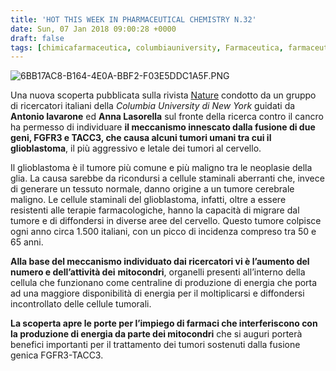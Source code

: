 ```yaml
---
title: 'HOT THIS WEEK IN PHARMACEUTICAL CHEMISTRY N.32'
date: Sun, 07 Jan 2018 09:00:28 +0000
draft: false
tags: [chimicafarmaceutica, columbiauniversity, Farmaceutica, farmaceuticayounger, glioblastoma, hotthisweek, nature, science]
---
```


![6BB17AC8-B164-4E0A-BBF2-F03E5DDC1A5F.PNG](https://silviavernotico.files.wordpress.com/2018/01/6bb17ac8-b164-4e0a-bbf2-f03e5ddc1a5f.png?w=349)

Una nuova scoperta pubblicata sulla rivista [Nature](https://www.nature.com/articles/nature25171) condotto da un gruppo di ricercatori italiani della _Columbia University di New York_ guidati da **Antonio Iavarone** ed **Anna Lasorella** sul fronte della ricerca contro il cancro ha permesso di individuare **il meccanismo innescato dalla fusione di due geni, FGFR3 e TACC3, che causa alcuni tumori umani tra cui il glioblastoma**, il più aggressivo e letale dei tumori al cervello.

Il glioblastoma è il tumore più comune e più maligno tra le neoplasie della glia. La causa sarebbe da ricondursi a cellule staminali aberranti che, invece di generare un tessuto normale, danno origine a un tumore cerebrale maligno. Le cellule staminali del glioblastoma, infatti, oltre a essere resistenti alle terapie farmacologiche, hanno la capacità di migrare dal tumore e di diffondersi in diverse aree del cervello. Questo tumore colpisce ogni anno circa 1.500 italiani, con un picco di incidenza compreso tra 50 e 65 anni.

**Alla base del meccanismo individuato dai ricercatori vi è l’aumento del numero e dell’attività dei** **mitocondri**, organelli presenti all’interno della cellula che funzionano come centraline di produzione di energia che porta ad una maggiore disponibilità di energia per il moltiplicarsi e diffondersi incontrollato delle cellule tumorali.

**La scoperta apre le porte per l’impiego di farmaci che interferiscono con la produzione di energia da parte dei mitocondri** che si auguri porterà benefici importanti per il trattamento dei tumori sostenuti dalla fusione genica FGFR3-TACC3.